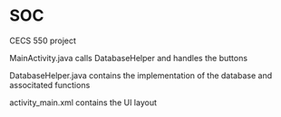 # SOC
CECS 550 project

MainActivity.java calls DatabaseHelper and handles the buttons

DatabaseHelper.java contains the implementation of the database and associtated functions

activity_main.xml contains the UI layout
